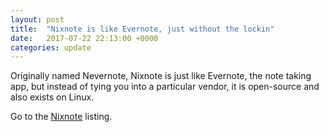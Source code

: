 ```yaml
---
layout: post
title:  "Nixnote is like Evernote, just without the lockin"
date:   2017-07-22 22:13:00 +0000
categories: update
---
```


Originally named Nevernote, Nixnote is just like Evernote, the note taking
app, but instead of tying you into a particular vendor, it is open-source
and also exists on Linux.

Go to the <a href="/products/#Nixnote">Nixnote</a> listing.
